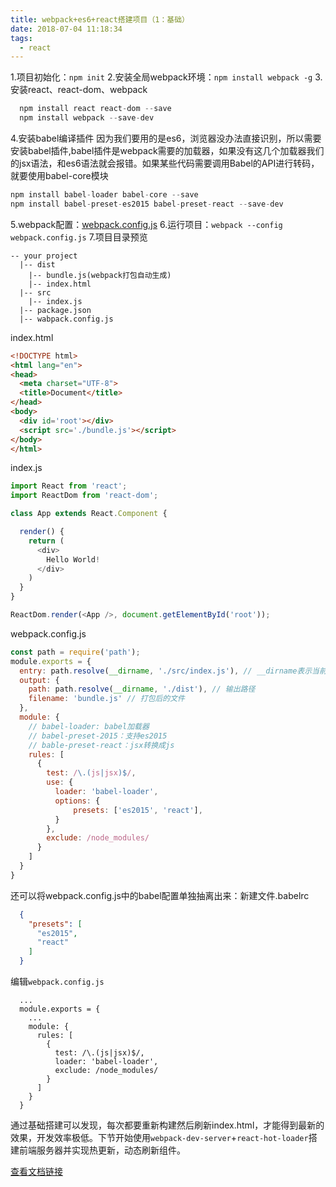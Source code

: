 ```yaml
---
title: webpack+es6+react搭建项目（1：基础）
date: 2018-07-04 11:18:34
tags:
  - react
---
```



1.项目初始化：`npm init`
2.安装全局webpack环境：`npm install webpack -g`
3.安装react、react-dom、webpack
```js
  npm install react react-dom --save
  npm install webpack --save-dev
```
4.安装babel编译插件
  因为我们要用的是es6，浏览器没办法直接识别，所以需要安装babel插件,babel插件是webpack需要的加载器，如果没有这几个加载器我们的jsx语法，和es6语法就会报错。如果某些代码需要调用Babel的API进行转码，就要使用babel-core模块
  ```js
  npm install babel-loader babel-core --save
  npm install babel-preset-es2015 babel-preset-react --save-dev
  ```
  <!-- more -->
5.webpack配置：[webpack.config.js](#webpackConfig)
6.运行项目：`webpack --config webpack.config.js`
7.项目目录预览
```
-- your project
  |-- dist
    |-- bundle.js(webpack打包自动生成)
    |-- index.html
  |-- src
    |-- index.js
  |-- package.json
  |-- wabpack.config.js
```
index.html
```html
<!DOCTYPE html>
<html lang="en">
<head>
  <meta charset="UTF-8">
  <title>Document</title>
</head>
<body>
  <div id='root'></div>
  <script src='./bundle.js'></script>
</body>
</html>
```
index.js
```js
import React from 'react';
import ReactDom from 'react-dom';

class App extends React.Component {

  render() {
    return (
      <div>
        Hello World!
      </div>
    )
  }
}

ReactDom.render(<App />, document.getElementById('root'));
```
<span id="webpackConfig">webpack.config.js</span>
```js
const path = require('path');
module.exports = {
  entry: path.resolve(__dirname, './src/index.js'), // __dirname表示当前目录
  output: {
    path: path.resolve(__dirname, './dist'), // 输出路径
    filename: 'bundle.js' // 打包后的文件
  },
  module: {
    // babel-loader: babel加载器
    // babel-preset-2015：支持es2015
    // bable-preset-react：jsx转换成js
    rules: [
      {
        test: /\.(js|jsx)$/,
        use: {
          loader: 'babel-loader',
          options: {
              presets: ['es2015', 'react'],
          }
        },
        exclude: /node_modules/
      }
    ]
  }
}
```
还可以将webpack.config.js中的babel配置单独抽离出来：新建文件.babelrc
```json
  {
    "presets": [
      "es2015",
      "react"
    ]
  }
```
编辑`webpack.config.js`
```
  ...
  module.exports = {
    ...
    module: {
      rules: [
        {
          test: /\.(js|jsx)$/,
          loader: 'babel-loader',
          exclude: /node_modules/
        }
      ]
    }
  }
```
通过基础搭建可以发现，每次都要重新构建然后刷新index.html，才能得到最新的效果，开发效率极低。下节开始使用`webpack-dev-server`+`react-hot-loader`搭建前端服务器并实现热更新，动态刷新组件。

[查看文档链接](http://www.cnblogs.com/raion/p/8053799.html)